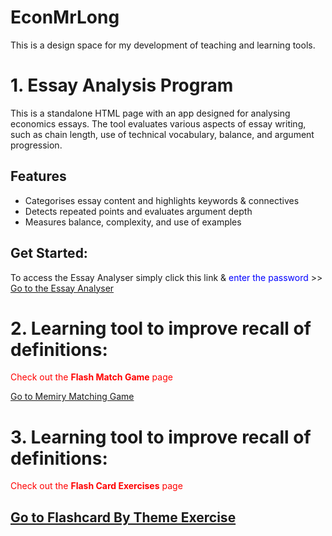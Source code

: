 # EconMrLong
This is a design space for my development of teaching and learning tools.
# 1. Essay Analysis Program  
This is a standalone HTML page with an app designed for analysing economics essays. The tool evaluates various aspects of essay writing, such as chain length, use of technical vocabulary, balance, and argument progression.  

## Features  
- Categorises essay content and highlights keywords & connectives
- Detects repeated points and evaluates argument depth  
- Measures balance, complexity, and use of examples  

## Get Started:
To access the Essay Analyser simply click this link &<span style="color:blue"> enter the password</span>  >>
[Go to the Essay Analyser ](dsanamycc20plus4.html)

# 2. Learning tool to improve recall of definitions:  
<span style="color:red">Check out the **Flash Match Game** page </span>

[Go to Memiry Matching Game](matchinggamekl.html)  

# 3. Learning tool to improve recall of definitions:  
<span style="color:red">Check out the **Flash Card Exercises** page </span>

[Go to Flashcard By Theme Exercise](flashcard4.html) 
---  
